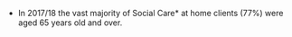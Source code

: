 * In 2017/18 the vast majority of Social Care* at home clients (77%) were aged 65 years old and over.
